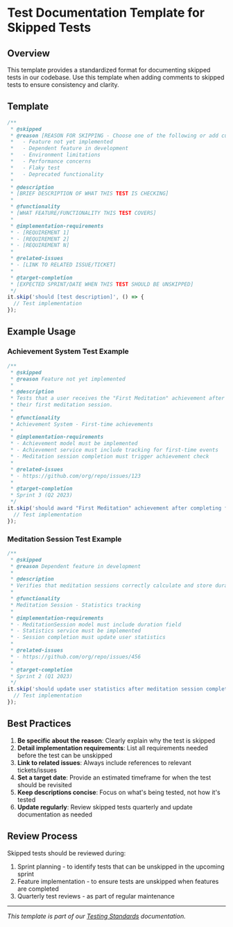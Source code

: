 # Test Documentation Template for Skipped Tests

## Overview
This template provides a standardized format for documenting skipped tests in our codebase. Use this template when adding comments to skipped tests to ensure consistency and clarity.

## Template

```javascript
/**
 * @skipped
 * @reason [REASON FOR SKIPPING - Choose one of the following or add custom reason]:
 *   - Feature not yet implemented
 *   - Dependent feature in development
 *   - Environment limitations
 *   - Performance concerns
 *   - Flaky test
 *   - Deprecated functionality
 * 
 * @description
 * [BRIEF DESCRIPTION OF WHAT THIS TEST IS CHECKING]
 * 
 * @functionality
 * [WHAT FEATURE/FUNCTIONALITY THIS TEST COVERS]
 * 
 * @implementation-requirements
 * - [REQUIREMENT 1]
 * - [REQUIREMENT 2]
 * - [REQUIREMENT N]
 * 
 * @related-issues
 * - [LINK TO RELATED ISSUE/TICKET]
 * 
 * @target-completion
 * [EXPECTED SPRINT/DATE WHEN THIS TEST SHOULD BE UNSKIPPED]
 */
it.skip('should [test description]', () => {
  // Test implementation
});
```

## Example Usage

### Achievement System Test Example

```javascript
/**
 * @skipped
 * @reason Feature not yet implemented
 * 
 * @description
 * Tests that a user receives the "First Meditation" achievement after completing
 * their first meditation session.
 * 
 * @functionality
 * Achievement System - First-time achievements
 * 
 * @implementation-requirements
 * - Achievement model must be implemented
 * - Achievement service must include tracking for first-time events
 * - Meditation session completion must trigger achievement check
 * 
 * @related-issues
 * - https://github.com/org/repo/issues/123
 * 
 * @target-completion
 * Sprint 3 (Q2 2023)
 */
it.skip('should award "First Meditation" achievement after completing first session', async () => {
  // Test implementation
});
```

### Meditation Session Test Example

```javascript
/**
 * @skipped
 * @reason Dependent feature in development
 * 
 * @description
 * Verifies that meditation sessions correctly calculate and store duration statistics.
 * 
 * @functionality
 * Meditation Session - Statistics tracking
 * 
 * @implementation-requirements
 * - MeditationSession model must include duration field
 * - Statistics service must be implemented
 * - Session completion must update user statistics
 * 
 * @related-issues
 * - https://github.com/org/repo/issues/456
 * 
 * @target-completion
 * Sprint 2 (Q1 2023)
 */
it.skip('should update user statistics after meditation session completion', async () => {
  // Test implementation
});
```

## Best Practices

1. **Be specific about the reason**: Clearly explain why the test is skipped
2. **Detail implementation requirements**: List all requirements needed before the test can be unskipped
3. **Link to related issues**: Always include references to relevant tickets/issues
4. **Set a target date**: Provide an estimated timeframe for when the test should be revisited
5. **Keep descriptions concise**: Focus on what's being tested, not how it's tested
6. **Update regularly**: Review skipped tests quarterly and update documentation as needed

## Review Process

Skipped tests should be reviewed during:
1. Sprint planning - to identify tests that can be unskipped in the upcoming sprint
2. Feature implementation - to ensure tests are unskipped when features are completed
3. Quarterly test reviews - as part of regular maintenance

---

*This template is part of our [Testing Standards](../testing-standards.md) documentation.* 